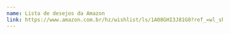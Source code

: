 ```yaml
---
name: Lista de desejos da Amazon
link: https://www.amazon.com.br/hz/wishlist/ls/1A08GHI3J81G0?ref_=wl_share
---
```

